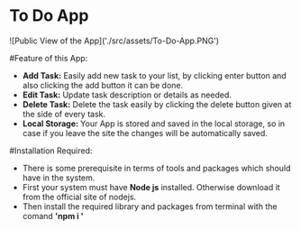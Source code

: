 
<h1>To Do App</h1>
![Public View of the App]('./src/assets/To-Do-App.PNG')

#Feature of this App:
- **Add Task:** Easily add new task to your list, by clicking enter button and also clicking the add button it can be done.
- **Edit Task:** Update task description or details as needed.
- **Delete Task:** Delete the task easily by clicking the delete button given at the side of every task.
- **Local Storage:** Your App is stored and saved in the local storage, so in case if you leave the site the changes will be automatically saved.

#Installation Required:
- There is some prerequisite in terms of tools and packages which should have in the system.
- First your system must have **Node js** installed. Otherwise download it from the official site of nodejs.
- Then install the required library and packages from terminal with the comand **'npm i <name of package>'**


